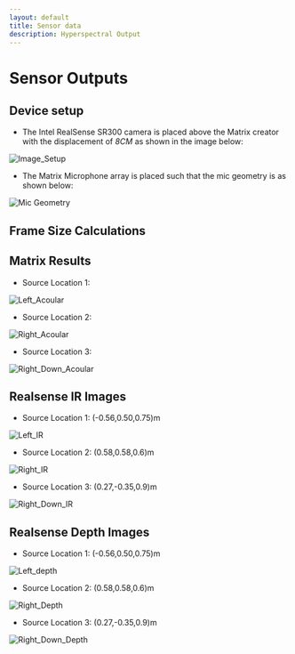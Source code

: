 ```yaml
---
layout: default
title: Sensor data
description: Hyperspectral Output
---
```


# Sensor Outputs

## Device setup

   * The Intel RealSense SR300 camera is placed above the Matrix creator with the displacement of *8CM* as shown in the image below:

   ![Image_Setup](/Sound_Localisation/image_setup.jpg)

   * The Matrix Microphone array is placed such that the mic geometry is as shown below:

   ![Mic Geometry](/Sound_Localisation/Mic.png)

## Frame Size Calculations

## Matrix Results

  * Source Location 1:

  ![Left_Acoular](/Sound_Localisation/Left_Acoular.png)

  * Source Location 2:

  ![Right_Acoular](/Sound_Localisation/Right_Acoular.png)

  * Source Location 3:

  ![Right_Down_Acoular](/Sound_Localisation/Right_Down_Acoular.png)

## Realsense IR Images

  * Source Location 1: (-0.56,0.50,0.75)m

  ![Left_IR](/RealSenseImages/ir_left.png)

  * Source Location 2: (0.58,0.58,0.6)m

  ![Right_IR](/RealSenseImages/ir_right.png)

  * Source Location 3: (0.27,-0.35,0.9)m

  ![Right_Down_IR](/RealSenseImages/ir_right_down.png)

## Realsense Depth Images

  * Source Location 1: (-0.56,0.50,0.75)m

  ![Left_depth](/RealSenseImages/d_left.png)

  * Source Location 2: (0.58,0.58,0.6)m

  ![Right_Depth](/RealSenseImages/d_right.png)

  * Source Location 3: (0.27,-0.35,0.9)m

  ![Right_Down_Depth](/RealSenseImages/d_right_down.png)
